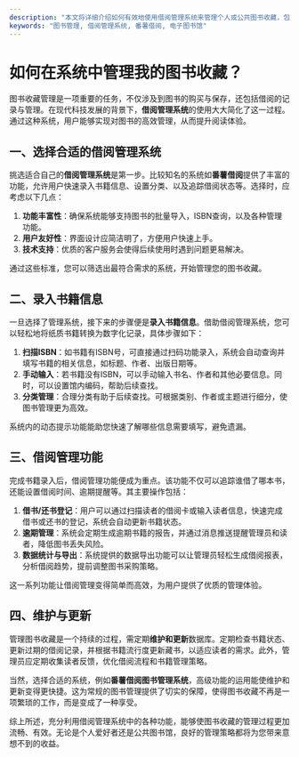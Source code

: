 ```yaml
---
description: "本文将详细介绍如何有效地使用借阅管理系统来管理个人或公共图书收藏，包括录入、分类与借还管理等操作方法。"
keywords: "图书管理, 借阅管理系统, 番薯借阅, 电子图书馆"
---
```

# 如何在系统中管理我的图书收藏？

图书收藏管理是一项重要的任务，不仅涉及到图书的购买与保存，还包括借阅的记录与管理。在现代科技发展的背景下，**借阅管理系统**的使用大大简化了这一过程。通过这种系统，用户能够实现对图书的高效管理，从而提升阅读体验。

## 一、选择合适的借阅管理系统

挑选适合自己的**借阅管理系统**是第一步。比较知名的系统如**番薯借阅**提供了丰富的功能，允许用户快速录入书籍信息、设置分类、以及追踪借阅状态等。选择时，应考虑以下几点：

1. **功能丰富性**：确保系统能够支持图书的批量导入，ISBN查询，以及各种管理功能。
2. **用户友好性**：界面设计应简洁明了，方便用户快速上手。
3. **技术支持**：优质的客户服务会使得后续使用时遇到问题更易解决。

通过这些标准，您可以筛选出最符合需求的系统，开始管理您的图书收藏。

## 二、录入书籍信息

一旦选择了管理系统，接下来的步骤便是**录入书籍信息**。借助借阅管理系统，您可以轻松地将纸质书籍转换为数字化记录，具体步骤如下：

1. **扫描ISBN**：如书籍有ISBN号，可直接通过扫码功能录入，系统会自动查询并填写书籍的相关信息，如标题、作者、出版日期等。
2. **手动输入**：若书籍没有ISBN，可以手动输入书名、作者和其他必要信息。同时，可以设置馆内编码，帮助后续查找。
3. **分类管理**：合理分类有助于后续查找。可根据类别、作者或主题进行细分，使图书管理更为高效。

系统内的动态提示功能能助您快速了解哪些信息需要填写，避免遗漏。

## 三、借阅管理功能

完成书籍录入后，借阅管理功能便成为重点。该功能不仅可以追踪谁借了哪本书，还能设置借阅时间、逾期提醒等。其主要操作包括：

1. **借书/还书登记**：用户可以通过扫描读者的借阅卡或输入读者信息，快速完成借书或还书的登记，系统会自动更新书籍状态。
2. **逾期管理**：系统会定期生成逾期书籍的报告，并通过消息推送提醒管理员和读者，降低图书丢失风险。
3. **数据统计与导出**：系统提供的数据导出功能可以让管理员轻松生成借阅报表，分析借阅趋势，提前调整图书采购策略。

这一系列功能让借阅管理变得简单而高效，为用户提供了优质的管理体验。

## 四、维护与更新

管理图书收藏是一个持续的过程，需定期**维护和更新**数据库。定期检查书籍状态、更新过期的借阅记录，并根据书籍流行度更新藏书，以适应读者的需求。此外，管理员应定期收集读者反馈，优化借阅流程和书籍管理策略。

当然，选择合适的系统，例如**番薯借阅图书管理系统**，高级功能的运用能使维护和更新变得更快捷。这为常规的图书管理提供了切实的保障，使得图书收藏不再是一项繁琐的工作，而是变成了一种享受。

综上所述，充分利用借阅管理系统中的各种功能，能够使图书收藏的管理过程更加流畅、有效。无论是个人爱好者还是公共图书馆，良好的管理策略都将为您带来意想不到的收益。
